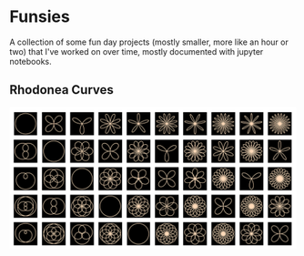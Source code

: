 # Funsies

A collection of some fun day projects (mostly smaller, more like an hour or two) that I've worked on over time, mostly documented with jupyter notebooks.

## Rhodonea Curves
<a href="https://github.com/AishwaryaHB/funsies/blob/master/rhodonea_curves/rhodonea_curves.ipynb">
<img src="/images/rhodonea10_crop.png">
</a>
